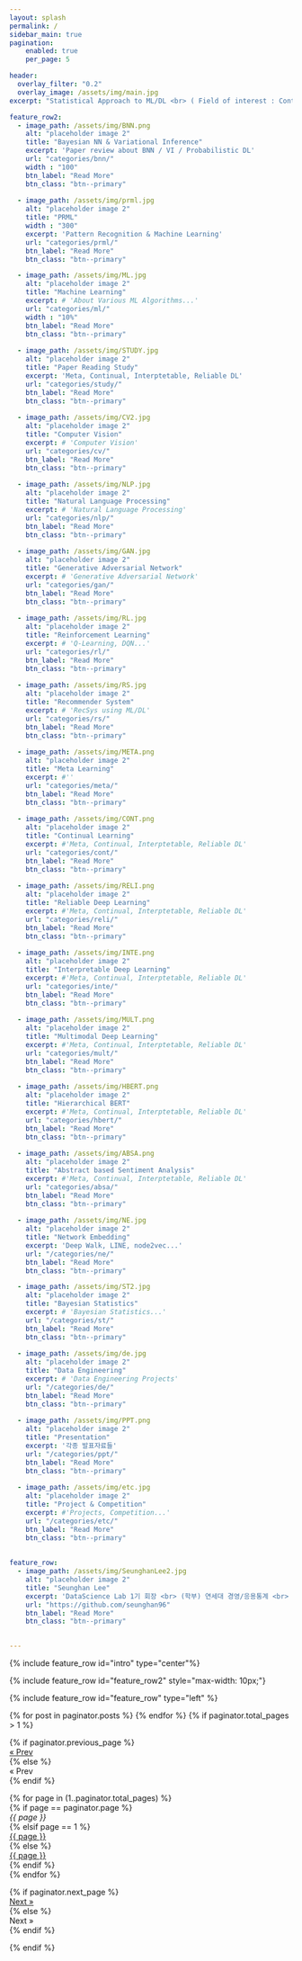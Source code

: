 ```yaml
---
layout: splash
permalink: /
sidebar_main: true
pagination:
    enabled: true
    per_page: 5

header:
  overlay_filter: "0.2"
  overlay_image: /assets/img/main.jpg
excerpt: "Statistical Approach to ML/DL <br> ( Field of interest : Continual Learning & Meta Learning )"

feature_row2:
  - image_path: /assets/img/BNN.png
    alt: "placeholder image 2"
    title: "Bayesian NN & Variational Inference"
    excerpt: 'Paper review about BNN / VI / Probabilistic DL'
    url: "categories/bnn/"
    width : "100"
    btn_label: "Read More"
    btn_class: "btn--primary"
    
  - image_path: /assets/img/prml.jpg
    alt: "placeholder image 2"
    title: "PRML"
    width : "300"
    excerpt: 'Pattern Recognition & Machine Learning'
    url: "categories/prml/"
    btn_label: "Read More"
    btn_class: "btn--primary"

  - image_path: /assets/img/ML.jpg  
    alt: "placeholder image 2"
    title: "Machine Learning"
    excerpt: # 'About Various ML Algorithms...'
    url: "categories/ml/"
    width : "10%"
    btn_label: "Read More"
    btn_class: "btn--primary"
    
  - image_path: /assets/img/STUDY.jpg  
    alt: "placeholder image 2"
    title: "Paper Reading Study"
    excerpt: 'Meta, Continual, Interptetable, Reliable DL'
    url: "categories/study/"
    btn_label: "Read More"
    btn_class: "btn--primary"
    
  - image_path: /assets/img/CV2.jpg
    alt: "placeholder image 2"
    title: "Computer Vision"
    excerpt: # 'Computer Vision'
    url: "categories/cv/"
    btn_label: "Read More"
    btn_class: "btn--primary"
    
  - image_path: /assets/img/NLP.jpg
    alt: "placeholder image 2"
    title: "Natural Language Processing"
    excerpt: # 'Natural Language Processing'
    url: "categories/nlp/"
    btn_label: "Read More"
    btn_class: "btn--primary"
  
  - image_path: /assets/img/GAN.jpg
    alt: "placeholder image 2"
    title: "Generative Adversarial Network"
    excerpt: # 'Generative Adversarial Network'
    url: "categories/gan/"
    btn_label: "Read More"
    btn_class: "btn--primary"
    
  - image_path: /assets/img/RL.jpg
    alt: "placeholder image 2"
    title: "Reinforcement Learning"
    excerpt: # 'Q-Learning, DQN...'
    url: "categories/rl/"
    btn_label: "Read More"
    btn_class: "btn--primary"
  
  - image_path: /assets/img/RS.jpg
    alt: "placeholder image 2"
    title: "Recommender System"
    excerpt: # 'RecSys using ML/DL'
    url: "categories/rs/"
    btn_label: "Read More"
    btn_class: "btn--primary"
    
  - image_path: /assets/img/META.png
    alt: "placeholder image 2"
    title: "Meta Learning"
    excerpt: #''
    url: "categories/meta/"
    btn_label: "Read More"
    btn_class: "btn--primary"
    
  - image_path: /assets/img/CONT.png
    alt: "placeholder image 2"
    title: "Continual Learning"
    excerpt: #'Meta, Continual, Interptetable, Reliable DL'
    url: "categories/cont/"
    btn_label: "Read More"
    btn_class: "btn--primary"
    
  - image_path: /assets/img/RELI.png
    alt: "placeholder image 2"
    title: "Reliable Deep Learning"
    excerpt: #'Meta, Continual, Interptetable, Reliable DL'
    url: "categories/reli/"
    btn_label: "Read More"
    btn_class: "btn--primary"
    
  - image_path: /assets/img/INTE.png
    alt: "placeholder image 2"
    title: "Interpretable Deep Learning"
    excerpt: #'Meta, Continual, Interptetable, Reliable DL'
    url: "categories/inte/"
    btn_label: "Read More"
    btn_class: "btn--primary"
    
  - image_path: /assets/img/MULT.png
    alt: "placeholder image 2"
    title: "Multimodal Deep Learning"
    excerpt: #'Meta, Continual, Interptetable, Reliable DL'
    url: "categories/mult/"
    btn_label: "Read More"
    btn_class: "btn--primary"
    
  - image_path: /assets/img/HBERT.png
    alt: "placeholder image 2"
    title: "Hierarchical BERT"
    excerpt: #'Meta, Continual, Interptetable, Reliable DL'
    url: "categories/hbert/"
    btn_label: "Read More"
    btn_class: "btn--primary"
  
  - image_path: /assets/img/ABSA.png
    alt: "placeholder image 2"
    title: "Abstract based Sentiment Analysis"
    excerpt: #'Meta, Continual, Interptetable, Reliable DL'
    url: "categories/absa/"
    btn_label: "Read More"
    btn_class: "btn--primary"
    
  - image_path: /assets/img/NE.jpg
    alt: "placeholder image 2"
    title: "Network Embedding"
    excerpt: 'Deep Walk, LINE, node2vec...'
    url: "/categories/ne/"
    btn_label: "Read More"
    btn_class: "btn--primary"    

  - image_path: /assets/img/ST2.jpg
    alt: "placeholder image 2"
    title: "Bayesian Statistics"
    excerpt: # 'Bayesian Statistics...'
    url: "/categories/st/"
    btn_label: "Read More"
    btn_class: "btn--primary"
    
  - image_path: /assets/img/de.jpg
    alt: "placeholder image 2"
    title: "Data Engineering"
    excerpt: # 'Data Engineering Projects'
    url: "/categories/de/"
    btn_label: "Read More"
    btn_class: "btn--primary"
  
  - image_path: /assets/img/PPT.png
    alt: "placeholder image 2"
    title: "Presentation"
    excerpt: '각종 발표자료들'
    url: "/categories/ppt/"
    btn_label: "Read More"
    btn_class: "btn--primary"
    
  - image_path: /assets/img/etc.jpg
    alt: "placeholder image 2"
    title: "Project & Competition"
    excerpt: #'Projects, Competition...'
    url: "/categories/etc/"
    btn_label: "Read More"
    btn_class: "btn--primary"
    
    
feature_row:
  - image_path: /assets/img/SeunghanLee2.jpg
    alt: "placeholder image 2"
    title: "Seunghan Lee"
    excerpt: 'DataScience Lab 1기 회장 <br> (학부) 연세대 경영/응용통계 <br> (석박통합) 연세대 통계데이터사이언스 대학원 <br> <br> T. 010-8768-8472 <br> E. seunghan96@naver.com'
    url: "https://github.com/seunghan96"
    btn_label: "Read More"
    btn_class: "btn--primary"
    

---
```


{% include feature_row id="intro" type="center"%}

{% include feature_row id="feature_row2" style="max-width: 10px;"}

{% include feature_row id="feature_row" type="left" %}

{% for post in paginator.posts %}
{% endfor %}
{% if paginator.total_pages > 1 %}  
  	<div class="pagination">
  {% if paginator.previous_page %}  
    <a class="cusInnerPage" href="{{ paginator.previous_page_path | prepend: site.baseurl | replace: '//', '/' }}">&laquo; Prev</a>  
  {% else %}  
    <span class="cusInnerPage">&laquo; Prev</span>  
  {% endif %}  
  
  {% for page in (1..paginator.total_pages) %}  
    {% if page == paginator.page %}  
      <em class="cusInnerPage">{{ page }}</em>  
    {% elsif page == 1 %}  
      <a class="cusInnerPage" href="/">{{ page }}</a>  
    {% else %}  
      <a class="cusInnerPage" href="{{ site.paginate_path | prepend: site.baseurl | replace: '//', '/' | replace: ':num', page }}">{{ page }}</a>  
    {% endif %}  
  {% endfor %}  
  
  {% if paginator.next_page %}  
    <a class="cusInnerPage" href="{{ paginator.next_page_path | prepend: site.baseurl | replace: '//', '/' }}">Next &raquo;</a>  
  {% else %}  
    <span class="cusInnerPage" >Next &raquo;</span>  
  {% endif %}  
</div> 
{% endif %}
